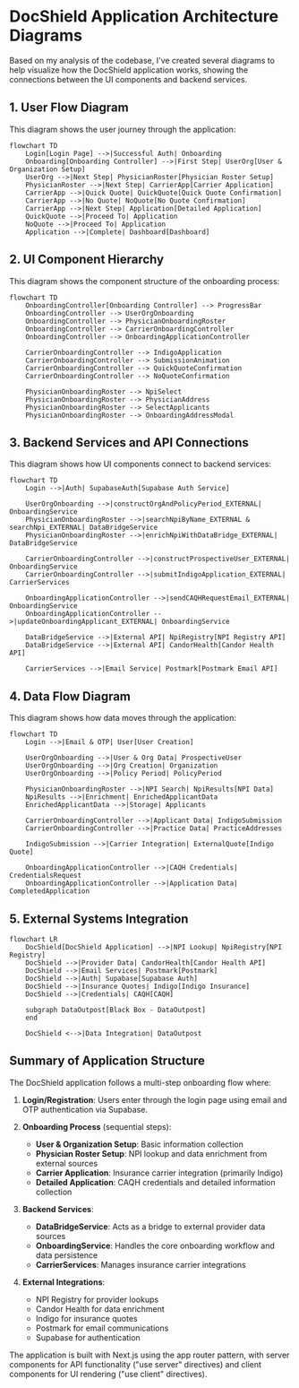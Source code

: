 # DocShield Application Architecture Diagrams

Based on my analysis of the codebase, I've created several diagrams to help visualize how the DocShield application works, showing the connections between the UI components and backend services.

## 1. User Flow Diagram

This diagram shows the user journey through the application:

```mermaid
flowchart TD
    Login[Login Page] -->|Successful Auth| Onboarding
    Onboarding[Onboarding Controller] -->|First Step| UserOrg[User & Organization Setup]
    UserOrg -->|Next Step| PhysicianRoster[Physician Roster Setup]
    PhysicianRoster -->|Next Step| CarrierApp[Carrier Application]
    CarrierApp -->|Quick Quote| QuickQuote[Quick Quote Confirmation]
    CarrierApp -->|No Quote| NoQuote[No Quote Confirmation]
    CarrierApp -->|Next Step| Application[Detailed Application]
    QuickQuote -->|Proceed To| Application
    NoQuote -->|Proceed To| Application
    Application -->|Complete| Dashboard[Dashboard]
```

## 2. UI Component Hierarchy

This diagram shows the component structure of the onboarding process:

```mermaid
flowchart TD
    OnboardingController[Onboarding Controller] --> ProgressBar
    OnboardingController --> UserOrgOnboarding
    OnboardingController --> PhysicianOnboardingRoster
    OnboardingController --> CarrierOnboardingController
    OnboardingController --> OnboardingApplicationController
    
    CarrierOnboardingController --> IndigoApplication
    CarrierOnboardingController --> SubmissionAnimation
    CarrierOnboardingController --> QuickQuoteConfirmation
    CarrierOnboardingController --> NoQuoteConfirmation
    
    PhysicianOnboardingRoster --> NpiSelect
    PhysicianOnboardingRoster --> PhysicianAddress
    PhysicianOnboardingRoster --> SelectApplicants
    PhysicianOnboardingRoster --> OnboardingAddressModal
```

## 3. Backend Services and API Connections

This diagram shows how UI components connect to backend services:

```mermaid
flowchart TD
    Login -->|Auth| SupabaseAuth[Supabase Auth Service]
    
    UserOrgOnboarding -->|constructOrgAndPolicyPeriod_EXTERNAL| OnboardingService
    PhysicianOnboardingRoster -->|searchNpiByName_EXTERNAL & searchNpi_EXTERNAL| DataBridgeService
    PhysicianOnboardingRoster -->|enrichNpiWithDataBridge_EXTERNAL| DataBridgeService
    
    CarrierOnboardingController -->|constructProspectiveUser_EXTERNAL| OnboardingService
    CarrierOnboardingController -->|submitIndigoApplication_EXTERNAL| CarrierServices
    
    OnboardingApplicationController -->|sendCAQHRequestEmail_EXTERNAL| OnboardingService
    OnboardingApplicationController -->|updateOnboardingApplicant_EXTERNAL| OnboardingService
    
    DataBridgeService -->|External API| NpiRegistry[NPI Registry API]
    DataBridgeService -->|External API| CandorHealth[Candor Health API]
    
    CarrierServices -->|Email Service| Postmark[Postmark Email API]
```

## 4. Data Flow Diagram

This diagram shows how data moves through the application:

```mermaid
flowchart TD
    Login -->|Email & OTP| User[User Creation]
    
    UserOrgOnboarding -->|User & Org Data| ProspectiveUser
    UserOrgOnboarding -->|Org Creation| Organization
    UserOrgOnboarding -->|Policy Period| PolicyPeriod
    
    PhysicianOnboardingRoster -->|NPI Search| NpiResults[NPI Data]
    NpiResults -->|Enrichment| EnrichedApplicantData
    EnrichedApplicantData -->|Storage| Applicants
    
    CarrierOnboardingController -->|Applicant Data| IndigoSubmission
    CarrierOnboardingController -->|Practice Data| PracticeAddresses
    
    IndigoSubmission -->|Carrier Integration| ExternalQuote[Indigo Quote]
    
    OnboardingApplicationController -->|CAQH Credentials| CredentialsRequest
    OnboardingApplicationController -->|Application Data| CompletedApplication
```

## 5. External Systems Integration

```mermaid
flowchart LR
    DocShield[DocShield Application] -->|NPI Lookup| NpiRegistry[NPI Registry]
    DocShield -->|Provider Data| CandorHealth[Candor Health API]
    DocShield -->|Email Services| Postmark[Postmark]
    DocShield -->|Auth| Supabase[Supabase Auth]
    DocShield -->|Insurance Quotes| Indigo[Indigo Insurance]
    DocShield -->|Credentials| CAQH[CAQH]
    
    subgraph DataOutpost[Black Box - DataOutpost]
    end
    
    DocShield <-->|Data Integration| DataOutpost
```

## Summary of Application Structure

The DocShield application follows a multi-step onboarding flow where:

1. **Login/Registration**: Users enter through the login page using email and OTP authentication via Supabase.

2. **Onboarding Process** (sequential steps):
   - **User & Organization Setup**: Basic information collection
   - **Physician Roster Setup**: NPI lookup and data enrichment from external sources
   - **Carrier Application**: Insurance carrier integration (primarily Indigo)
   - **Detailed Application**: CAQH credentials and detailed information collection

3. **Backend Services**:
   - **DataBridgeService**: Acts as a bridge to external provider data sources
   - **OnboardingService**: Handles the core onboarding workflow and data persistence
   - **CarrierServices**: Manages insurance carrier integrations

4. **External Integrations**:
   - NPI Registry for provider lookups
   - Candor Health for data enrichment
   - Indigo for insurance quotes
   - Postmark for email communications
   - Supabase for authentication

The application is built with Next.js using the app router pattern, with server components for API functionality ("use server" directives) and client components for UI rendering ("use client" directives).
